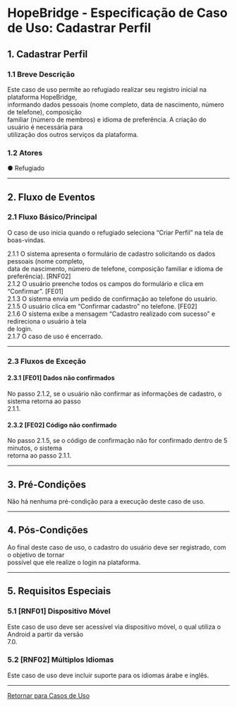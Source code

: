 # HopeBridge - Especificação de Caso de Uso: Cadastrar Perfil

## 1. Cadastrar Perfil

### 1.1 Breve Descrição
Este caso de uso permite ao refugiado realizar seu registro inicial na plataforma HopeBridge,  
informando dados pessoais (nome completo, data de nascimento, número de telefone), composição  
familiar (número de membros) e idioma de preferência. A criação do usuário é necessária para  
utilização dos outros serviços da plataforma.

### 1.2 Atores
● Refugiado

---

## 2. Fluxo de Eventos

### 2.1 Fluxo Básico/Principal
O caso de uso inicia quando o refugiado seleciona “Criar Perfil” na tela de boas-vindas.

2.1.1 O sistema apresenta o formulário de cadastro solicitando os dados pessoais (nome completo,  
data de nascimento, número de telefone, composição familiar e idioma de preferência). [RNF02]  
2.1.2 O usuário preenche todos os campos do formulário e clica em “Confirmar”. [FE01]  
2.1.3 O sistema envia um pedido de confirmação ao telefone do usuário.  
2.1.5 O usuário clica em “Confirmar cadastro” no telefone. [FE02]  
2.1.6 O sistema exibe a mensagem “Cadastro realizado com sucesso” e redireciona o usuário à tela  
de login.  
2.1.7 O caso de uso é encerrado.

---

### 2.3 Fluxos de Exceção

#### 2.3.1 [FE01] Dados não confirmados  
No passo 2.1.2, se o usuário não confirmar as informações de cadastro, o sistema retorna ao passo  
2.1.1.

#### 2.3.2 [FE02] Código não confirmado  
No passo 2.1.5, se o código de confirmação não for confirmado dentro de 5 minutos, o sistema  
retorna ao passo 2.1.1.

---

## 3. Pré-Condições
Não há nenhuma pré-condição para a execução deste caso de uso.

---

## 4. Pós-Condições
Ao final deste caso de uso, o cadastro do usuário deve ser registrado, com o objetivo de tornar  
possível que ele realize o login na plataforma.

---

## 5. Requisitos Especiais

### 5.1 [RNF01] Dispositivo Móvel  
Este caso de uso deve ser acessível via dispositivo móvel, o qual utiliza o Android a partir da versão  
7.0.

### 5.2 [RNF02] Múltiplos Idiomas  
Este caso de uso deve incluir suporte para os idiomas árabe e inglês.

---

[Retornar para Casos de Uso](casos_de_uso.md)